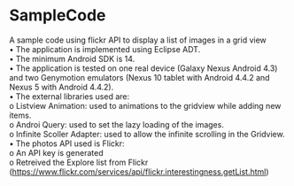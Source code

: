 SampleCode
==========

A sample code using flickr API to display a list of images in a grid view<br>
•	The application is implemented using Eclipse ADT.<br>
•	The minimum Android SDK is 14.<br>
•	The application is tested on one real device (Galaxy Nexus Android 4.3) and two Genymotion emulators  (Nexus 10 tablet with Android 4.4.2 and Nexus 5 with Android 4.4.2).<br>
•	The external libraries used are:<br>
  o	Listview Animation: used to animations to the gridview while adding new items. <br>
  o	Androi Query: used to set the lazy loading of the images.<br>
  o	Infinite Scoller Adapter: used to allow the infinite scrolling in the Gridview.<br>
•	The photos API used is Flickr:<br>
  o	An API key is generated<br>
  o	Retreived the Explore list from Flickr (https://www.flickr.com/services/api/flickr.interestingness.getList.html)<br>
